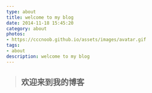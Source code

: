 ```yaml
---
type: about
title: welcome to my blog
date: 2014-11-18 15:45:20
category: about
photos:
- https://cccnoob.github.io/assets/images/avatar.gif
tags:
- about
description: welcome to my blog
---
```


> ## 欢迎来到我的博客
>
>
  
